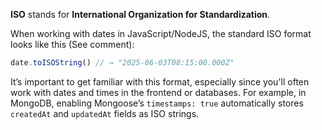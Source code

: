 **ISO** stands for **International Organization for Standardization**.

When working with dates in JavaScript/NodeJS, the standard ISO format looks like this (See comment):

```js
date.toISOString() // → "2025-06-03T08:15:00.000Z"
```

It’s important to get familiar with this format, especially since you'll often work with dates and times in the frontend or databases. For example, in MongoDB, enabling Mongoose’s `timestamps: true` automatically stores `createdAt` and `updatedAt` fields as ISO strings.